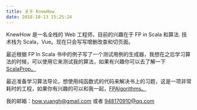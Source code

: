```yaml
---
title: 关于 KnewHow
date: 2018-10-13 15:25:24
---
```


KnewHow 是一名全栈的 Web 工程师，目前的兴趣在于 FP in Scala 和算法. 技术栈为 Scala，Vue。现在只会写写增删改查和切页面。

最近根据 FP In Scala 书中的例子写了一个测试用例的生成器，我想在之后学习算法的时候，可以使用它来测试我的算法，如果有兴趣你可以去了解一下[ScalaProp。](https://github.com/KnewHow/ScalaProp)

最近准备学习算法导论，想使用纯函数式的代码来解决书上的习题，这是一项非常耗时的工程，如果你有兴趣的可以和我一起，[FPAlgorithms。](https://github.com/KnewHow/FPAlgorithms)

我的邮箱：how.yuangh@gmail.com 或者 948170910@qq.com
